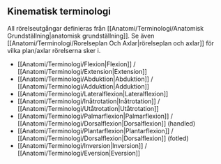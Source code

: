 ## Kinematisk terminologi

All rörelseutgångar definieras från [[Anatomi/Terminologi/Anatomisk Grundställning|anatomisk grundställning]]. Se även [[Anatomi/Terminologi/Rorelseplan Och Axlar|rörelseplan och axlar]] för vilka plan/axlar rörelserna sker i.

- [[Anatomi/Terminologi/Flexion|Flexion]] / [[Anatomi/Terminologi/Extension|Extension]]
- [[Anatomi/Terminologi/Abduktion|Abduktion]] / [[Anatomi/Terminologi/Adduktion|Adduktion]]
- [[Anatomi/Terminologi/Lateralflexion|Lateralflexion]]
- [[Anatomi/Terminologi/Inåtrotation|Inåtrotation]] / [[Anatomi/Terminologi/Utåtrotation|Utåtrotation]]
- [[Anatomi/Terminologi/Palmarflexion|Palmarflexion]] / [[Anatomi/Terminologi/Dorsalflexion|Dorsalflexion]] (handled)
- [[Anatomi/Terminologi/Plantarflexion|Plantarflexion]] / [[Anatomi/Terminologi/Dorsalflexion|Dorsalflexion]] (fotled)
- [[Anatomi/Terminologi/Inversion|Inversion]] / [[Anatomi/Terminologi/Eversion|Eversion]]

